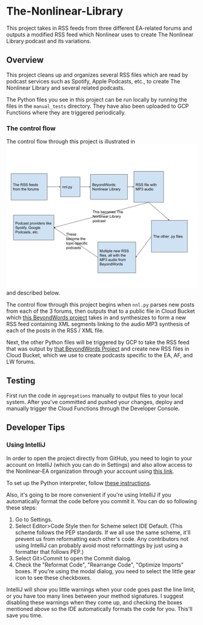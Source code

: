 # The-Nonlinear-Library

This project takes in RSS feeds from three different EA-related forums and outputs a modified RSS feed which Nonlinear
uses to create The Nonlinear Library podcast and its variations.

## Overview

This project cleans up and organizes several RSS files which are read by podcast services such as Spotify, Apple
Podcasts, etc., to create The Nonlinear Library and several related podcasts.

The Python files you see in this project can be run locally by running the files in the `manual_tests` directory. They
have also been uploaded to GCP Functions where they are triggered periodically.

### The control flow

The control flow through this project is illustrated in ![control flow](flow.svg) and described below.

The control flow through this project begins when `nnl.py` parses new posts from each of the 3 forums, then outputs that
to a
public file in Cloud Bucket which
[this BeyondWords project](https://dash.beyondwords.io/dashboard/project/8692/content) takes in and synthesizes to form
a new RSS feed containing XML segments linking to the audio MP3 synthesis of each of the posts in the RSS / XML file.

Next, the other Python files will be triggered by GCP to take the RSS feed that was output
by [that BeyondWords Project](https://dash.beyondwords.io/dashboard/project/8692/content)
and create new RSS files in Cloud Bucket, which we use to create podcasts specific to the EA, AF, and LW forums.

## Testing

First run the code in `aggregations` manually to output files to your local system. After you've committed and pushed
your changes, deploy and manually trigger the Cloud Functions through the Developer Console.

## Developer Tips

### Using IntelliJ

In order to open the project directly from GitHub, you need to login to your account on IntelliJ (which you can do in
Settings) and also allow access to the Nonlinear-EA organization through your account using
[this link](https://github.com/settings/connections/applications/58566862bd2a5ff748fb).

To set up the Python interpreter,
follow [these instructions](https://www.jetbrains.com/help/idea/creating-virtual-environment.html).

Also, it's going to be more convenient if you're using IntelliJ if you automatically format the code before you commit
it. You can do so following these steps:

1) Go to Settings.
2) Select Editor>Code Style then for Scheme select IDE Default. (This scheme follows the PEP standards. If we all use
   the same scheme, it'll prevent us from reformatting each other's code. Any contributors not using IntelliJ can
   probably avoid most reformattings by just using a formatter that follows PEP.)
3) Select Git>Commit to open the Commit dialog.
4) Check the "Reformat Code", "Rearrange Code", "Optimize Imports" boxes. If you're using the modal dialog, you need to
   select the little gear icon to see these checkboxes.

IntelliJ will show you little warnings when your code goes past the line limit, or you have too many lines between
your method signatures. I suggest disabling these warnings when they come up, and checking the boxes mentioned above so
the IDE automatically formats the code for you. This'll save you time.
